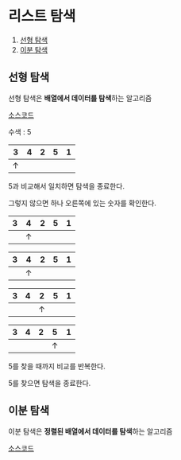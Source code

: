 # 리스트 탐색

1. [선형 탐색]()
2. [이분 탐색]()

## 선형 탐색

선형 탐색은  **배열에서 데이터를 탐색**하는 알고리즘

[소스코드]()

수색 : 5

|  3   |  4   |  2   |  5   |  1   |
| :--: | :--: | :--: | :--: | :--: |
|  ↑   |      |      |      |      |

5과 비교해서 일치하면 탐색을 종료한다.

그렇지 않으면 하나 오른쪽에 있는 숫자를 확인한다.

|  3   |  4   |  2   |  5   |  1   |
| :--: | :--: | :--: | :--: | :--: |
|      |  ↑   |      |      |      |

|  3   |  4   |  2   |  5   |  1   |
| :--: | :--: | :--: | :--: | :--: |
|      |  ↑   |      |      |      |

|  3   |  4   |  2   |  5   |  1   |
| :--: | :--: | :--: | :--: | :--: |
|      |      |  ↑   |      |      |

|  3   |  4   |  2   |  5   |  1   |
| :--: | :--: | :--: | :--: | :--: |
|      |      |      |  ↑   |      |

5를 찾을 때까지 비교를 반복한다.

5를 찾으면 탐색을 종료한다.

## 이분 탐색

이분 탐색은 **정렬된 배열에서 데이터를 탐색**하는 알고리즘

[소스코드]()